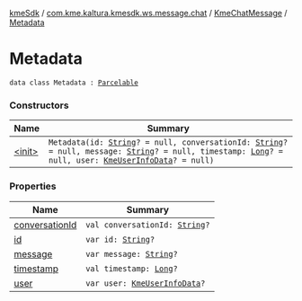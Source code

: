 [kmeSdk](../../../index.md) / [com.kme.kaltura.kmesdk.ws.message.chat](../../index.md) / [KmeChatMessage](../index.md) / [Metadata](./index.md)

# Metadata

`data class Metadata : `[`Parcelable`](https://developer.android.com/reference/android/os/Parcelable.html)

### Constructors

| Name | Summary |
|---|---|
| [&lt;init&gt;](-init-.md) | `Metadata(id: `[`String`](https://kotlinlang.org/api/latest/jvm/stdlib/kotlin/-string/index.html)`? = null, conversationId: `[`String`](https://kotlinlang.org/api/latest/jvm/stdlib/kotlin/-string/index.html)`? = null, message: `[`String`](https://kotlinlang.org/api/latest/jvm/stdlib/kotlin/-string/index.html)`? = null, timestamp: `[`Long`](https://kotlinlang.org/api/latest/jvm/stdlib/kotlin/-long/index.html)`? = null, user: `[`KmeUserInfoData`](../../../com.kme.kaltura.kmesdk.rest.response.user/-kme-user-info-data/index.md)`? = null)` |

### Properties

| Name | Summary |
|---|---|
| [conversationId](conversation-id.md) | `val conversationId: `[`String`](https://kotlinlang.org/api/latest/jvm/stdlib/kotlin/-string/index.html)`?` |
| [id](id.md) | `var id: `[`String`](https://kotlinlang.org/api/latest/jvm/stdlib/kotlin/-string/index.html)`?` |
| [message](message.md) | `var message: `[`String`](https://kotlinlang.org/api/latest/jvm/stdlib/kotlin/-string/index.html)`?` |
| [timestamp](timestamp.md) | `val timestamp: `[`Long`](https://kotlinlang.org/api/latest/jvm/stdlib/kotlin/-long/index.html)`?` |
| [user](user.md) | `var user: `[`KmeUserInfoData`](../../../com.kme.kaltura.kmesdk.rest.response.user/-kme-user-info-data/index.md)`?` |
